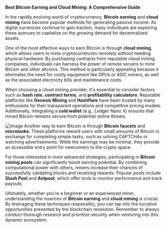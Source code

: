 **Best Bitcoin Earning and Cloud Mining: A Comprehensive Guide**

In the rapidly evolving world of cryptocurrency, **Bitcoin earning** and **cloud mining** have become popular methods for generating passive income. As digital currencies continue to gain traction, many individuals are exploring these avenues to capitalize on the growing demand for decentralized assets.

One of the most effective ways to earn Bitcoin is through **cloud mining**, which allows users to mine cryptocurrencies remotely without needing physical hardware. By purchasing contracts from reputable cloud mining companies, individuals can harness the power of remote servers to mine Bitcoin and other altcoins. This method is particularly appealing because it eliminates the need for costly equipment like GPUs or ASIC miners, as well as the associated electricity bills and maintenance costs.

When choosing a cloud mining provider, it's essential to consider factors such as **hash rate**, **contract terms**, and **profitability calculators**. Reputable platforms like **Genesis Mining** and **Hashflare** have been trusted by many enthusiasts for their transparent operations and competitive pricing models. Additionally, integrating a **cold wallet** (e.g., Ledger Nano X) ensures that mined Bitcoin remains secure from potential online threats.


![Image](https://github.com/user-attachments/assets/b8266eee-691e-4ee1-99ef-bfa10d234fd4)
Another way to earn Bitcoin is through **Bitcoin faucets** and **microtasks**. These platforms reward users with small amounts of Bitcoin in exchange for completing simple tasks, such as solving CAPTCHAs or watching advertisements. While the earnings may be minimal, they provide an accessible entry point for newcomers to the crypto space.

For those interested in more advanced strategies, participating in **Bitcoin mining pools** can significantly boost earning potential. By combining computational power with others, miners increase their chances of successfully validating blocks and receiving rewards. Popular pools include **Slush Pool** and **Antpool**, which offer tools to monitor performance and track payouts.

Ultimately, whether you're a beginner or an experienced miner, understanding the nuances of **Bitcoin earning** and **cloud mining** is crucial. By leveraging these techniques responsibly, you can tap into the lucrative opportunities presented by the blockchain revolution. Remember to always conduct thorough research and prioritize security when venturing into this dynamic ecosystem.